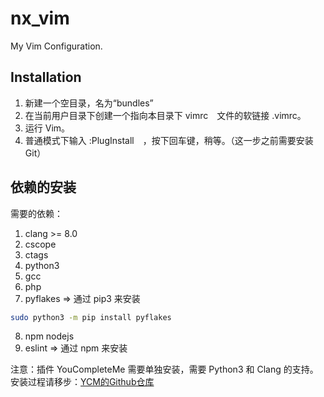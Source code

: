 # nx_vim
My Vim Configuration.

## Installation
1. 新建一个空目录，名为“bundles”
2. 在当前用户目录下创建一个指向本目录下 vimrc　文件的软链接 .vimrc。
3. 运行 Vim。
4. 普通模式下输入 :PlugInstall　，按下回车键，稍等。（这一步之前需要安装Git）

## 依赖的安装
需要的依赖：
1. clang >= 8.0
2. cscope
3. ctags
4. python3
5. gcc
6. php
7. pyflakes => 通过 pip3 来安装
```sh
sudo python3 -m pip install pyflakes
```
8. npm nodejs
10. eslint => 通过 npm 来安装

注意：插件 YouCompleteMe 需要单独安装，需要 Python3 和 Clang 的支持。
安装过程请移步：[YCM的Github仓库](https://github.com/Valloric/YouCompleteMe)
